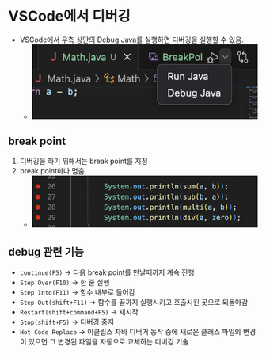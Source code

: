 # VSCode에서 디버깅

- VSCode에서 우측 상단의 Debug Java를 실행하면 디버깅을 실행할 수 있음.
    - ![debug](debug.png)

## break point
1. 디버깅을 하기 위해서는 break point를 지정
2. break point마다 멈춤.
    - ![BreakPoint](BreakPoint.png)


## debug 관련 기능
- `continue(F5)` -> 다음 break point를 만날때까지 계속 진행
- `Step Over(F10)` -> 한 줄 실행
- `Step Into(F11)` -> 함수 내부로 들어감
- `Step Out(shift+F11)` -> 함수를 끝까지 실행시키고 호출시킨 곳으로 되돌아감
- `Restart(shift+command+F5)` -> 재시작
- `Stop(shift+F5)` -> 디버깅 중지
- `Hot Code Replace` -> 이클립스 자바 디버거 동작 중에 새로운 클래스 파일의 변경이 있으면 그 변경된 파일을 자동으로 교체하는 디버깅 기술